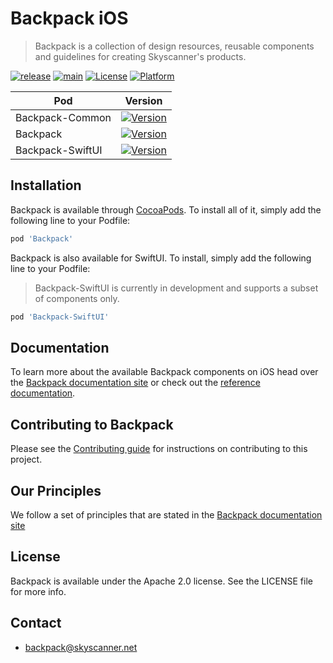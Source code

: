# Backpack iOS

> Backpack is a collection of design resources, reusable components and guidelines for creating Skyscanner's products.

[![release](https://github.com/Skyscanner/backpack-ios/actions/workflows/release.yml/badge.svg)](https://github.com/Skyscanner/backpack-ios/actions/workflows/release.yml)
[![main](https://github.com/Skyscanner/backpack-ios/actions/workflows/main.yml/badge.svg)](https://github.com/Skyscanner/backpack-ios/actions/workflows/main.yml)
[![License](https://img.shields.io/cocoapods/l/Backpack.svg?style=flat)](https://cocoapods.org/pods/Backpack)
[![Platform](https://img.shields.io/cocoapods/p/Backpack.svg?style=flat)](https://cocoapods.org/pods/Backpack)

| Pod | Version |
| --- | --- |
| Backpack-Common | [![Version](https://img.shields.io/cocoapods/v/Backpack-Common.svg?style=flat)](https://cocoapods.org/pods/Backpack-Common) |
| Backpack | [![Version](https://img.shields.io/cocoapods/v/Backpack.svg?style=flat)](https://cocoapods.org/pods/Backpack) |
| Backpack-SwiftUI | [![Version](https://img.shields.io/cocoapods/v/Backpack-SwiftUI.svg?style=flat)](https://cocoapods.org/pods/Backpack-SwiftUI) |



## Installation

Backpack is available through [CocoaPods](https://cocoapods.org). To install
all of it, simply add the following line to your Podfile:

```ruby
pod 'Backpack'
```

Backpack is also available for SwiftUI. To install, simply add the following line to your Podfile:
> Backpack-SwiftUI is currently in development and supports a subset of components only.
```ruby
pod 'Backpack-SwiftUI'
```

## Documentation

To learn more about the available Backpack components on iOS head over the [Backpack documentation site](https://backpack.github.io/) or check out the [reference documentation](https://backpack.github.io/ios).

## Contributing to Backpack

Please see the [Contributing guide][0] for instructions on contributing to this project.

## Our Principles

We follow a set of principles that are stated in the [Backpack documentation site](https://backpack.github.io/using/principles)

## License

Backpack is available under the Apache 2.0 license. See the LICENSE file for more info.

[0]: CONTRIBUTING.md

## Contact
- backpack@skyscanner.net
